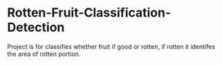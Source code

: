 # Rotten-Fruit-Classification-Detection

Project is for classifies whether fruit if good or rotten, if rotten it identifes the area of rotten portion.
